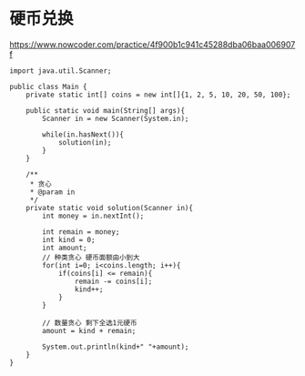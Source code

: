 # 硬币兑换
https://www.nowcoder.com/practice/4f900b1c941c45288dba06baa006907f

    import java.util.Scanner;
    
    public class Main {
        private static int[] coins = new int[]{1, 2, 5, 10, 20, 50, 100};
    
        public static void main(String[] args){
            Scanner in = new Scanner(System.in);
    
            while(in.hasNext()){
                solution(in);
            }
        }
    
        /**
         * 贪心
         * @param in
         */
        private static void solution(Scanner in){
            int money = in.nextInt();
    
            int remain = money;
            int kind = 0;
            int amount;
            // 种类贪心 硬币面额由小到大
            for(int i=0; i<coins.length; i++){
                if(coins[i] <= remain){
                    remain -= coins[i];
                    kind++;
                }
            }
    
            // 数量贪心 剩下全选1元硬币
            amount = kind + remain;
    
            System.out.println(kind+" "+amount);
        }
    }
    

